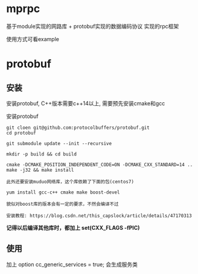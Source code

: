 
# mprpc

基于module实现的网路库 + protobuf实现的数据编码协议 实现的rpc框架

使用方式可看example


# protobuf 

## 安装
安装protobuf, C++版本需要c++14以上, 需要预先安装cmake和gcc

安装protobuf

``` shell
git cloen git@github.com:protocolbuffers/protobuf.git
cd protobuf

git submodule update --init --recursive 

mkdir -p build && cd build

cmake -DCMAKE_POSITION_INDEPENDENT_CODE=ON -DCMAKE_CXX_STANDARD=14 ..
make -j32 && make install

此外还要安装muduo网络库，这个库依赖了下面的包(centos7)

yum install gcc-c++ cmake make boost-devel

貌似对boost库的版本会有一定的要求，不然会编译不过

安装教程: https://blog.csdn.net/this_capslock/article/details/47170313

```
**记得以后编译其他库时，都加上 set(CXX_FLAGS -fPIC)**

## 使用

加上 option cc_generic_services = true; 会生成服务类

